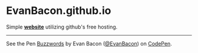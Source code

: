 # EvanBacon.github.io
Simple <a href="https://evanbacon.github.io/" target="_blank" title="Boo! 👻"><strong>website</strong></a> utilizing github's free hosting. 
<hr>

<p data-height="265" data-theme-id="0" data-slug-hash="mAPWBL" data-default-tab="js,result" data-user="EvanBacon" data-embed-version="2" class="codepen">See the Pen <a href="http://codepen.io/EvanBacon/pen/mAPWBL/">Buzzwords</a> by Evan Bacon (<a href="http://codepen.io/EvanBacon">@EvanBacon</a>) on <a href="http://codepen.io">CodePen</a>.</p>
<script async src="//assets.codepen.io/assets/embed/ei.js"></script>
